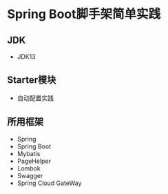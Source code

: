# Spring Boot脚手架简单实践
## JDK
- JDK13
## Starter模块
- 自动配置实践
## 所用框架
- Spring
- Spring Boot
- Mybatis
- PageHelper
- Lombok
- Swagger
- Spring Cloud GateWay

